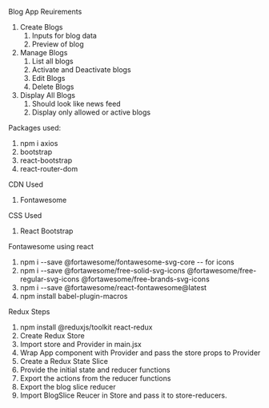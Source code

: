 Blog App Reuirements
1. Create Blogs
    1. Inputs for blog data
    2. Preview of blog
2. Manage Blogs
    1. List all blogs
    2. Activate and Deactivate blogs
    3. Edit Blogs
    4. Delete Blogs
3. Display All Blogs
    1. Should look like news feed
    2. Display only allowed or active blogs


Packages used:
1. npm i axios
2. bootstrap
3. react-bootstrap
4. react-router-dom


CDN Used
1. Fontawesome

CSS Used
1. React Bootstrap

Fontawesome using react
1. npm i --save @fortawesome/fontawesome-svg-core -- for icons
2. npm i --save @fortawesome/free-solid-svg-icons @fortawesome/free-regular-svg-icons @fortawesome/free-brands-svg-icons
3. npm i --save @fortawesome/react-fontawesome@latest
4. npm install babel-plugin-macros



Redux Steps
1. npm install @reduxjs/toolkit react-redux
2. Create Redux Store
3. Import store and Provider in main.jsx
4. Wrap App component with Provider and pass the store props to Provider
5. Create a Redux State Slice
6. Provide the initial state and reducer functions
7. Export the actions from the reducer functions
8. Export the blog slice reducer
9. Import BlogSlice Reucer in Store and pass it to store-reducers.
